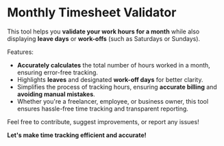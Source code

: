# Monthly Timesheet Validator
This tool helps you **validate your work hours for a month** while also displaying **leave days** or **work-offs** (such as Saturdays or Sundays).

Features:
* **Accurately calculates** the total number of hours worked in a month, ensuring error-free tracking.
* Highlights **leaves** and designated **work-off days** for better clarity.
* Simplifies the process of tracking hours, ensuring **accurate billing** and **avoiding manual mistakes**.
* Whether you're a freelancer, employee, or business owner, this tool ensures hassle-free time tracking and transparent reporting.

Feel free to contribute, suggest improvements, or report any issues!

**Let's make time tracking efficient and accurate!**






